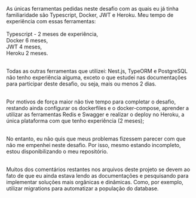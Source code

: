 As únicas ferramentas pedidas neste desafio com as quais eu já tinha familiaridade são Typescript, Docker, JWT e Heroku.
Meu tempo de experiência com essas ferramentas:<br><br>
Typescript - 2 meses de experiência,<br>
Docker 6 meses,<br>
JWT 4 meses,<br>
Heroku 2 meses.<br><br>

Todas as outras ferramentas que utilizei: Nest.js, TypeORM e PostgreSQL não tenho experiência alguma, exceto o que estudei nas documentações para participar deste desafio, ou seja, mais ou menos 2 dias.<br><br>

Por motivos de força maior não tive tempo para completar o desafio, restando ainda configurar os dockerfiles e o docker-compose, aprender a utilizar as ferramentas Redis e Swagger e realizar o deploy no Heroku, a única plataforma com que tenho experiência (2 meses);<br><br>

No entanto, eu não quis que meus problemas fizessem parecer com que não me empenhei neste desafio. Por isso, mesmo estando incompleto, estou disponibilizando o meu repositório.<br><br>

Muitos dos comentários restantes nos arquivos deste projeto se devem ao fato de que eu ainda estava lendo as documentações e pesquisando para implementar soluções mais orgânicas e dinâmicas. Como, por exemplo, utilizar migrations para automatizar a população do database.
